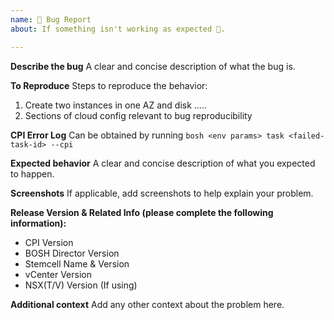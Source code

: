 ```yaml
---
name: 🐛 Bug Report
about: If something isn't working as expected 🤔.

---
```


**Describe the bug**
A clear and concise description of what the bug is.

**To Reproduce**
Steps to reproduce the behavior:
1. Create two instances in one AZ and disk .....
2. Sections of cloud config relevant to bug reproducibility

**CPI Error Log**
Can be obtained by running `bosh <env params> task <failed-task-id> --cpi`

**Expected behavior**
A clear and concise description of what you expected to happen.

**Screenshots**
If applicable, add screenshots to help explain your problem.

**Release Version & Related Info (please complete the following information):**
 - CPI Version 
 - BOSH Director Version
 - Stemcell Name & Version
 - vCenter Version
 - NSX(T/V) Version (If using)

**Additional context**
Add any other context about the problem here.
